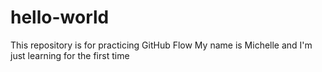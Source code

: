 # hello-world
This repository is for practicing GitHub Flow
My name is Michelle and I'm just learning for the first time

